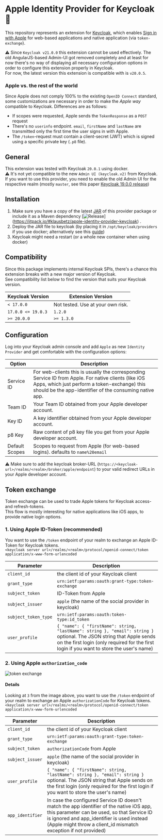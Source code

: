 # Apple Identity Provider for Keycloak :apple:

This repository represents an extension for [Keycloak](https://www.keycloak.org), which
enables [Sign in with Apple](https://developer.apple.com/documentation/sign_in_with_apple) for web-based applications and native
application (via `token-exchange`).

:warning: Since `Keycloak v21.0.0` this extension cannot be used effectively. The old AngularJS-based Admin-UI got removed completely and at least for now there's no way of displaying all necessary configuration options in order to configure this extension properly in Keycloak.  
For now, the latest version this extension is compatible with is `v20.0.5`.

### Apple vs. the rest of the world

Since Apple does not comply 100% to the existing `OpenID Connect` standard, some customizations are necessary in order to make the _Apple
way_
compatible to Keycloak. Differences are as follows:

- If scopes were requested, Apple sends the `TokenResponse` as a `POST` request
- There's no `userinfo` endpoint. `email`, `firstName` and `lastName` are transmitted only the first time the user signs in with Apple.
- The `/token`-request must contain a client-secret (JWT) which is signed using a specific private key (`.p8` file).

## General

This extension was tested with Keycloak `20.0.1` using docker.  
:warning: It's not yet compatible to the new `Admin UI (keycloak.v2)` from Keycloak. If you want to use this provider, you need to enable
the old Admin UI for the respective realm (mostly `master`, see this
paper [Keycloak 19.0.0 release](https://www.keycloak.org/2022/07/keycloak-1900-released.html#_new_admin_console_is_now_the_default_console))

## Installation

1. Make sure you have a copy of the latest [JAR](https://github.com/klausbetz/apple-identity-provider-keycloak/releases/latest) of this
   provider package or include it as a Maven dependency 
   [![Release](https://jitpack.io/v/klausbetz/apple-identity-provider-keycloak.svg)]
   (https://jitpack.io/#klausbetz/apple-identity-provider-keycloak)
.
2. Deploy the JAR file to keycloak (by placing it in `/opt/keycloak/providers` if you use docker; alternatively see
   this [guide](https://www.keycloak.org/docs/latest/server_development/index.html#registering-provider-implementations))
3. Keycloak might need a restart (or a whole new container when using docker)

## Compatibility

Since this package implements internal Keycloak SPIs, there's a chance this extension breaks with a new major version of Keycloak.  
See compatibility list below to find the version that suits your Keycloak version.

| Keycloak Version   | Extension Version                 |
|--------------------|-----------------------------------|
| `< 17.0.0`         | Not tested. Use at your own risk. |
| `17.0.0 <= 19.0.3` | `1.2.0`                           |
| `>= 20.0.0`        | `>= 1.3.0`                        |

## Configuration

Log into your Keycloak admin console and add `Apple` as new `Identity Provider` and get comfortable with the configuration options:

| Option         | Description                                                                                                                                                                                                     |
|----------------|-----------------------------------------------------------------------------------------------------------------------------------------------------------------------------------------------------------------|
| Service ID     | For web-clients this is usually the corresponding Service ID from Apple. For native clients (like iOS Apps, which just perform a token-exchange) this should be the app-identifier of the consuming native app. |
| Team ID        | Your Team ID obtained from your Apple developer account.                                                                                                                                                        |
| Key ID         | A key identifier obtained from your Apple developer account.                                                                                                                                                    |
| p8 Key         | Raw content of p8 key file you get from your Apple developer account.                                                                                                                                           |
| Default Scopes | Scopes to request from Apple (for web-based logins). defaults to `name%20email`                                                                                                                                 |

:warning: Make sure to add the keycloak broker-URL (`https://<keycloak-url>/realms/<realm>/broker/apple/endpoint`) to your valid redirect
URLs in your Apple developer account.

## Token exchange

Token exchange can be used to trade Apple tokens for Keycloak access- and refresh-tokens.  
This flow is mostly interesting for native applications like iOS apps, to provide native login options.

### 1. Using Apple ID-Token (recommended)

You want to use the `/token` endpoint of your realm to exchange an Apple ID-Token for Keycloak tokens.  
`<keycloak server url>/realms/<realm>/protocol/openid-connect/token`  
`application/x-www-form-urlencoded`

| Parameter            | Description                                                                                                                                                                                                       |
|----------------------|-------------------------------------------------------------------------------------------------------------------------------------------------------------------------------------------------------------------|
| `client_id`          | the client id of your Keycloak client                                                                                                                                                                             |
| `grant_type`         | `urn:ietf:params:oauth:grant-type:token-exchange`                                                                                                                                                                 |
| `subject_token`      | ID-Token from Apple                                                                                                                                                                                               |
| `subject_issuer`     | `apple` (the name of the social provider in keycloak)                                                                                                                                                             |
| `subject_token_type` | `urn:ietf:params:oauth:token-type:id_token`                                                                                                                                                                       |
| `user_profile`       | `{ "name": { "firstName": string, "lastName": string }, "email": string }` optional. The JSON string that Apple sends on the first login (only required for the first login if you want to store the user's name) |

### 2. Using Apple `authorization_code`

![token exchange](docs/token_exchange.png)

#### Details

Looking at `3` from the image above, you want to use the `/token` endpoint of your realm to exchange an Apple `authorizationCode` for
Keycloak tokens.  
`<keycloak server url>/realms/<realm>/protocol/openid-connect/token`  
`application/x-www-form-urlencoded`

| Parameter        | Description                                                                                                                                                                                                                                               |
|------------------|-----------------------------------------------------------------------------------------------------------------------------------------------------------------------------------------------------------------------------------------------------------|
| `client_id`      | the client id of your Keycloak client                                                                                                                                                                                                                     |
| `grant_type`     | `urn:ietf:params:oauth:grant-type:token-exchange`                                                                                                                                                                                                         |
| `subject_token`  | `authorizationCode` from Apple                                                                                                                                                                                                                            |
| `subject_issuer` | `apple` (the name of the social provider in keycloak)                                                                                                                                                                                                     |
| `user_profile`   | `{ "name": { "firstName": string, "lastName": string }, "email": string }` optional. The JSON string that Apple sends on the first login (only required for the first login  if you want to store the user's name)                                        |
| `app_identifier` | In case the configured Service ID doesn't match the app identifier of the native iOS app, this parameter can be used, so that Service ID is ignored and app_identifier is used instead (Apple might throw a client_id mismatch exception if not provided) |

